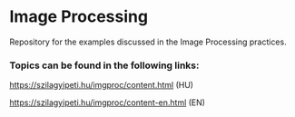 # Image Processing
Repository for the examples discussed in the Image Processing practices. 

### Topics can be found in the following links:

https://szilagyipeti.hu/imgproc/content.html (HU)

https://szilagyipeti.hu/imgproc/content-en.html (EN)
